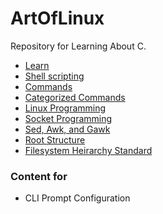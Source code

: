 # ArtOfLinux

Repository for Learning About C.

- [Learn](108-learn/README.md)
- [Shell scripting](103-shell-scripting/README.md)
- [Commands](101-command/README.md)
- [Categorized Commands](107-categorized-commands/README.md)
- [Linux Programming](104-linux-programming/README.md)
- [Socket Programming](105-socket-programming/README.md)
- [Sed, Awk, and Gawk](106-sed-awak/README.md)
- [Root Structure](102-root-structure/README.md)
- [Filesystem Heirarchy Standard](108-linux-fhs/README.md)




### Content for 

- CLI Prompt Configuration